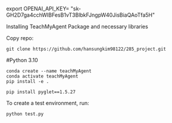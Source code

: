 export OPENAI_API_KEY= "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"


Installing TeachMyAgent Package and necessary libraries

Copy repo:
```
git clone https://github.com/hansungkim98122/285_project.git
```

#Python 3.10
```
conda create --name teachMyAgent
conda activate teachMyAgent
pip install -e .
```

```
pip install pyglet==1.5.27
```


To create a test environment, run:
```
python test.py
```
